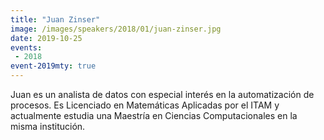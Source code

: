```yaml
---
title: "Juan Zinser"
image: /images/speakers/2018/01/juan-zinser.jpg
date: 2019-10-25
events:
 - 2018
event-2019mty: true
---
```


Juan es un analista de datos con especial interés en la automatización de procesos. Es Licenciado en Matemáticas Aplicadas por el ITAM y actualmente estudia una Maestría en Ciencias Computacionales en la misma institución.